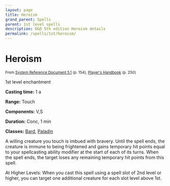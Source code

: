 ```yaml
---
layout: page
title: Heroism
grand_parent: Spells
parent: 1st level spells 
description: D&D 5th edition Heroism details
permalink: /spells/1st/heroism/
---
```


# Heroism

<small>From <a target="_blank" href="https://media.wizards.com/2016/downloads/DND/SRD-OGL_V5.1.pdf">System Reference Document 5.1</a> (p. 154), <a target="_blank" href="https://dnd.wizards.com/products/tabletop-games/rpg-products/rpg_playershandbook">Player's Handbook</a> (p. 250)</small>


1st level enchantment

**Casting time:** 1 a

**Range:** Touch

**Components:** V,S 

**Duration:** Conc, 1 min

**Classes:** [Bard](/classes/bard/), [Paladin](/classes/paladin/)

A willing creature you touch is imbued with bravery. Until the spell ends, the creature is immune to being frightened and gains temporary hit points equal to your spellcasting ability modifier at the start of each of its turns. When the spell ends, the target loses any remaining temporary hit points from this spell.

   At Higher Levels: When you cast this spell using a spell slot of 2nd level or higher, you can target one additional creature for each slot level above 1st.